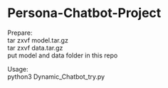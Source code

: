 # Persona-Chatbot-Project

Prepare:  
tar zxvf model.tar.gz  
tar zxvf data.tar.gz  
put model and data folder in this repo  

Usage:  
python3 Dynamic_Chatbot_try.py  
